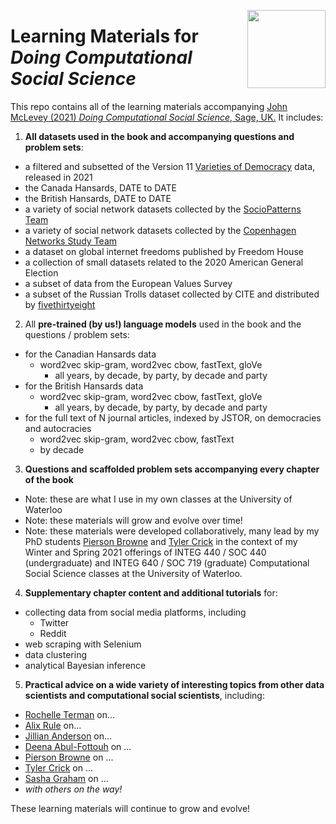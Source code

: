 <a href="https://uwaterloo.ca/networks-lab/"><img src="http://www.johnmclevey.com/assets/img/logo.png" width="125"  align="right" /></a>

# Learning Materials for *Doing Computational Social Science*

This repo contains all of the learning materials accompanying [John McLevey (2021) *Doing Computational Social Science*, Sage, UK.](johnmclevey.com) It includes:

1. **All datasets used in the book and accompanying questions and problem sets**:
  - a filtered and subsetted of the Version 11 [Varieties of Democracy](https://www.v-dem.net/en/data/data/) data, released in 2021
  - the Canada Hansards, DATE to DATE
  - the British Hansards, DATE to DATE
  - a variety of social network datasets collected by the [SocioPatterns Team](http://www.sociopatterns.org)
  - a variety of social network datasets collected by the [Copenhagen Networks Study Team](https://www.nature.com/articles/s41597-019-0325-x)
  - a dataset on global internet freedoms published by Freedom House
  - a collection of small datasets related to the 2020 American General Election
  - a subset of data from the European Values Survey
  - a subset of the Russian Trolls dataset collected by CITE and distributed by [fivethirtyeight](https://fivethirtyeight.com/features/why-were-sharing-3-million-russian-troll-tweets/)
2. All **pre-trained (by us!) language models** used in the book and the questions / problem sets:
  - for the Canadian Hansards data
    - word2vec skip-gram, word2vec cbow, fastText, gloVe
      - all years, by decade, by party, by decade and party
  - for the British Hansards data
    - word2vec skip-gram, word2vec cbow, fastText, gloVe
      - all years, by decade, by party, by decade and party
  - for the full text of N journal articles, indexed by JSTOR, on democracies and autocracies
    - word2vec skip-gram, word2vec cbow, fastText
    - by decade
3. **Questions and scaffolded problem sets accompanying every chapter of the book** 
  - Note: these are what I use in my own classes at the University of Waterloo
  - Note: these materials will grow and evolve over time!
  - Note: these materials were developed collaboratively, many lead by my PhD students [Pierson Browne](https://github.com/pbrowne88) and [Tyler Crick](https://github.com/tcrick) in the context of my Winter and Spring 2021 offerings of INTEG 440 / SOC 440 (undergraduate) and INTEG 640 / SOC 719 (graduate) Computational Social Science classes at the University of Waterloo.  
4. **Supplementary chapter content and additional tutorials** for:
  - collecting data from social media platforms, including
    - Twitter
    - Reddit
  - web scraping with Selenium
  - data clustering
  - analytical Bayesian inference
5. **Practical advice on a wide variety of interesting topics from other data scientists and computational social scientists**, including:
  - [Rochelle Terman]() on...
  - [Alix Rule]() on...
  - [Jillian Anderson]() on...
  - [Deena Abul-Fottouh]() on ...
  - [Pierson Browne]() on ...
  - [Tyler Crick]() on ...
  - [Sasha Graham]() on ...
  - *with others on the way!*

These learning materials will continue to grow and evolve!
